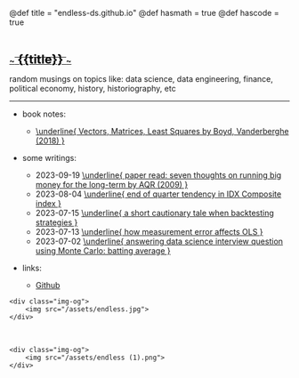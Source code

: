 @def title = "endless-ds.github.io"
@def hasmath = true
@def hascode = true

&#8287;
&#8287;

**[
    ~~~<span style="color:black; font-size:22px"> {{title}} </span>~~~
](/)**

random musings on topics like: data science, data engineering, finance, political economy, history, historiography, etc

---

* book notes:
  * [\underline{ Vectors, Matrices, Least Squares by Boyd, Vanderberghe (2018) }](/pages/notes/vmls-boyd-vanderberghe-2018)

* some writings:
  * 2023-09-19 [\underline{ paper read: seven thoughts on running big money for the long-term by AQR (2009) }](/pages/2023-09-19-paper-read-AQR-seven-thoughts)
  * 2023-08-04 [\underline{ end of quarter tendency in IDX Composite index }](/pages/2023-08-04-eoq-tendency-IDX)
  * 2023-07-15 [\underline{ a short cautionary tale when backtesting strategies }](/pages/2023-07-15-backtesting-tale)
  * 2023-07-13 [\underline{ how measurement error affects OLS }](/pages/2023-07-13-ols-measurement-error)
  * 2023-07-02 [\underline{ answering data science interview question using Monte Carlo: batting average }](/pages/2023-07-02-mc-batting-prob)

* links:
  * [Github](https://github.com/endless-ds)
&#8287;

~~~
<div class="img-og">
    <img src="/assets/endless.jpg">
</div>
~~~

&#8287;

~~~
<div class="img-og">
    <img src="/assets/endless (1).png">
</div>
~~~